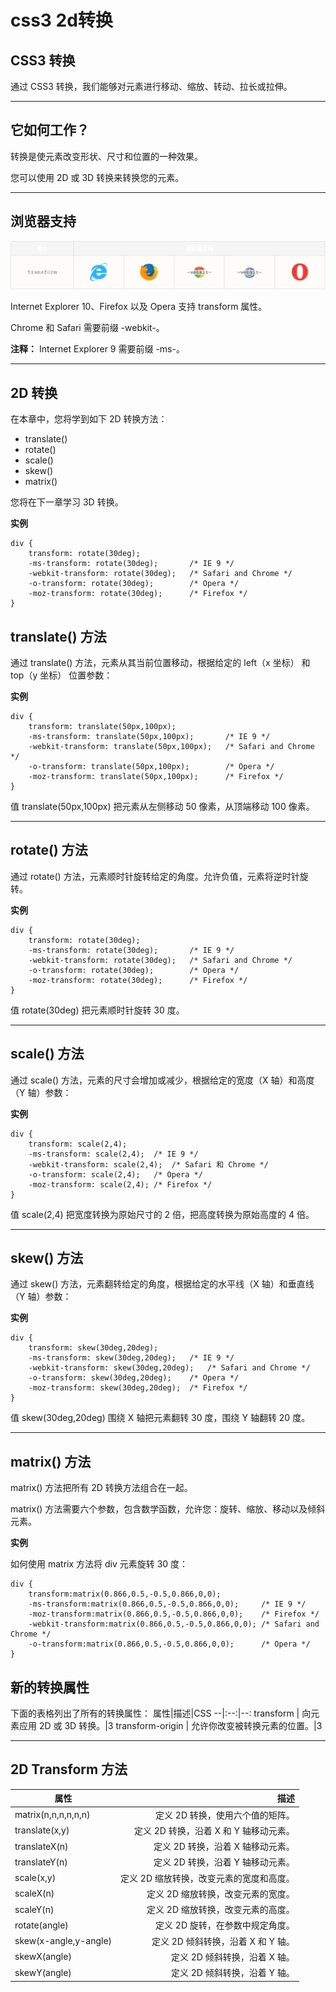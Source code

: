 # css3 2d转换

## CSS3 转换

通过 CSS3 转换，我们能够对元素进行移动、缩放、转动、拉长或拉伸。
***
## 它如何工作？

转换是使元素改变形状、尺寸和位置的一种效果。

您可以使用 2D 或 3D 转换来转换您的元素。
***
## 浏览器支持
![浏览器支持](./css2d.png "浏览器支持")

Internet Explorer 10、Firefox 以及 Opera 支持 transform 属性。

Chrome 和 Safari 需要前缀 -webkit-。

**注释：** Internet Explorer 9 需要前缀 -ms-。
***
## 2D 转换

在本章中，您将学到如下 2D 转换方法：

- translate()
- rotate()
- scale()
- skew()
- matrix()
  
您将在下一章学习 3D 转换。

**实例**
```
div {
    transform: rotate(30deg);
    -ms-transform: rotate(30deg);		/* IE 9 */
    -webkit-transform: rotate(30deg);	/* Safari and Chrome */
    -o-transform: rotate(30deg);		/* Opera */
    -moz-transform: rotate(30deg);		/* Firefox */
}
```
## translate() 方法

通过 translate() 方法，元素从其当前位置移动，根据给定的 left（x 坐标） 和 top（y 坐标） 位置参数：

**实例**
```
div {
    transform: translate(50px,100px);
    -ms-transform: translate(50px,100px);		/* IE 9 */
    -webkit-transform: translate(50px,100px);	/* Safari and Chrome */
    -o-transform: translate(50px,100px);		/* Opera */
    -moz-transform: translate(50px,100px);		/* Firefox */
}
```
值 translate(50px,100px) 把元素从左侧移动 50 像素，从顶端移动 100 像素。
***

## rotate() 方法

通过 rotate() 方法，元素顺时针旋转给定的角度。允许负值，元素将逆时针旋转。

**实例**
```
div {
    transform: rotate(30deg);
    -ms-transform: rotate(30deg);		/* IE 9 */
    -webkit-transform: rotate(30deg);	/* Safari and Chrome */
    -o-transform: rotate(30deg);		/* Opera */
    -moz-transform: rotate(30deg);		/* Firefox */
}
```
值 rotate(30deg) 把元素顺时针旋转 30 度。
***

## scale() 方法

通过 scale() 方法，元素的尺寸会增加或减少，根据给定的宽度（X 轴）和高度（Y 轴）参数：

**实例**
```
div {
    transform: scale(2,4);
    -ms-transform: scale(2,4);	/* IE 9 */
    -webkit-transform: scale(2,4);	/* Safari 和 Chrome */
    -o-transform: scale(2,4);	/* Opera */
    -moz-transform: scale(2,4);	/* Firefox */
}
```
值 scale(2,4) 把宽度转换为原始尺寸的 2 倍，把高度转换为原始高度的 4 倍。
***

## skew() 方法

通过 skew() 方法，元素翻转给定的角度，根据给定的水平线（X 轴）和垂直线（Y 轴）参数：

**实例**
```
div {
    transform: skew(30deg,20deg);
    -ms-transform: skew(30deg,20deg);	/* IE 9 */
    -webkit-transform: skew(30deg,20deg);	/* Safari and Chrome */
    -o-transform: skew(30deg,20deg);	/* Opera */
    -moz-transform: skew(30deg,20deg);	/* Firefox */
}
```
值 skew(30deg,20deg) 围绕 X 轴把元素翻转 30 度，围绕 Y 轴翻转 20 度。
***

## matrix() 方法
matrix() 方法把所有 2D 转换方法组合在一起。

matrix() 方法需要六个参数，包含数学函数，允许您：旋转、缩放、移动以及倾斜元素。

**实例**

如何使用 matrix 方法将 div 元素旋转 30 度：
```
div {
    transform:matrix(0.866,0.5,-0.5,0.866,0,0);
    -ms-transform:matrix(0.866,0.5,-0.5,0.866,0,0);		/* IE 9 */
    -moz-transform:matrix(0.866,0.5,-0.5,0.866,0,0);	/* Firefox */
    -webkit-transform:matrix(0.866,0.5,-0.5,0.866,0,0);	/* Safari and Chrome */
    -o-transform:matrix(0.866,0.5,-0.5,0.866,0,0);		/* Opera */
}
```
## 新的转换属性

下面的表格列出了所有的转换属性：
属性|描述|CSS
--|:--:|--:
transform | 向元素应用 2D 或 3D 转换。|3 
transform-origin | 允许你改变被转换元素的位置。|3 

***
## 2D Transform 方法

属性|描述
--|--:
matrix(n,n,n,n,n,n)	| 定义 2D 转换，使用六个值的矩阵。
translate(x,y) | 定义 2D 转换，沿着 X 和 Y 轴移动元素。
translateX(n) | 定义 2D 转换，沿着 X 轴移动元素。
translateY(n) |	定义 2D 转换，沿着 Y 轴移动元素。
scale(x,y) | 定义 2D 缩放转换，改变元素的宽度和高度。
scaleX(n) | 定义 2D 缩放转换，改变元素的宽度。
scaleY(n) | 定义 2D 缩放转换，改变元素的高度。
rotate(angle) | 定义 2D 旋转，在参数中规定角度。
skew(x-angle,y-angle) | 定义 2D 倾斜转换，沿着 X 和 Y 轴。
skewX(angle) | 定义 2D 倾斜转换，沿着 X 轴。
skewY(angle) | 定义 2D 倾斜转换，沿着 Y 轴。
